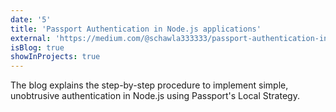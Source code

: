 ```yaml
---
date: '5'
title: 'Passport Authentication in Node.js applications'
external: 'https://medium.com/@schawla333333/passport-authentication-in-node-js-applications-31ebc4f5871e'
isBlog: true
showInProjects: true
---
```


The blog explains the step-by-step procedure to implement simple, unobtrusive authentication in Node.js using Passport's Local Strategy.
